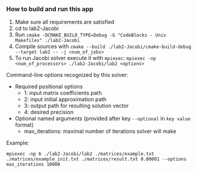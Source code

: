 ### How to build and run this app

1. Make sure all requirements are satisfied
2. cd to lab2-Jacobi
3. Run `cmake -DCMAKE_BUILD_TYPE=Debug -G "CodeBlocks - Unix Makefiles" ./lab2-Jacobi`
4. Compile sources with `cmake --build ./lab2-Jacobi/cmake-build-debug --target lab2 -- -j <num_of_jobs>`
5. To run Jacobi solver execute it with `mpiexec`: `mpiexec -np <num_of_processors> ./lab2-Jacobi/lab2 <options>`

Command-line options recognized by this solver:
* Required positional options
  - 1: input matrix coefficients path
  - 2: input initial approximation path
  - 3: output path for resulting solution vector
  - 4: desired precision
* Optional named arguments (provided after key `--optional` in `key value` format)
  - max_iterations: maximal number of iterations solver will make
  
Example:

`mpiexec -np 6 ./lab2-Jacobi/lab2 ./matrices/example.txt ./matrices/example_init.txt ./matrices/result.txt 0.00001 --options max_iterations 10000`